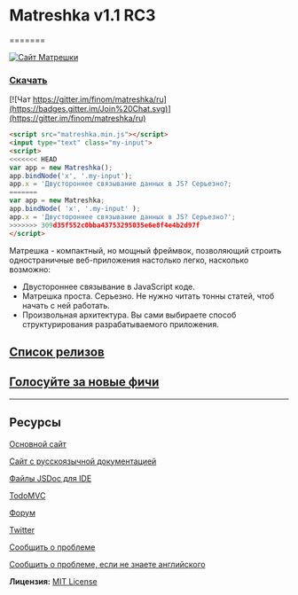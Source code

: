 # Matreshka v1.1 RC3
=======

[![Сайт Матрешки](http://matreshka.io/img/mk5-logo_full-vert.svg)](http://ru.matreshka.io)

### [Скачать](https://github.com/finom/matreshka/releases)

[![Чат https://gitter.im/finom/matreshka/ru](https://badges.gitter.im/Join%20Chat.svg)](https://gitter.im/finom/matreshka/ru)

```html
<script src="matreshka.min.js"></script>
<input type="text" class="my-input">
<script>
<<<<<<< HEAD
var app = new Matreshka();
app.bindNode('x', '.my-input');
app.x = 'Двустороннее связывание данных в JS? Серьезно?;
=======
var app = new Matreshka;
app.bindNode( 'x', '.my-input' );
app.x = 'Двустороннее связывание данных в JS? Серьезно?';
>>>>>>> 309d35f552c0bba43753295035e6e8f4e4b2d97f
</script>
```

Матрешка - компактный, но мощный фреймвок, позволяющий строить одностраничные веб-приложения настолько легко, насколько возможно:

* Двустороннее связывание в JavaScript коде.
* Матрешка проста. Серьезно. Не нужно читать тонны статей, чтоб начать с ней работать.
* Произвольная архитектура. Вы сами выбираете способ структурирования разрабатываемого приложения.

## [Список релизов](http://ru.matreshka.io/#whats-new)

## [Голосуйте за новые фичи](https://trello.com/b/E5KcQESk/matreshka-js-features)

------------------------------------

## Ресурсы
[Основной сайт](http://matreshka.io)

[Сайт с русскоязычной документацией](http://ru.matreshka.io/)

[Файлы JSDoc для IDE](https://github.com/finom/matreshka_docs)

[TodoMVC](https://github.com/finom/matreshka_todomvc)

[Форум](http://matreshka.io/forum)

[Twitter](https://twitter.com/matreshkajs)

[Сообщить о проблеме](https://github.com/finom/matreshka/issues)

[Сообщить о проблеме, если не знаете английского](https://github.com/matreshkajs-ru/matreshkajs-ru.github.io/issues)

**Лицензия:** [MIT License](https://raw.github.com/finom/matreshka/master/LICENSE)
